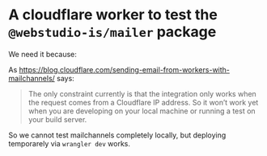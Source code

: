 # A cloudflare worker to test the `@webstudio-is/mailer` package

We need it because:

As https://blog.cloudflare.com/sending-email-from-workers-with-mailchannels/ says:

> The only constraint currently is that the integration only works when the request comes from a Cloudflare IP address. So it won’t work yet when you are developing on your local machine or running a test on your build server.

So we cannot test mailchannels completely locally, but deploying temporarely via `wrangler dev` works.
